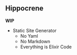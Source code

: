 ## Hippocrene

**WIP**

* Static Site Generator
  * No Yaml
  * No Markdown
  * Everything is Elixir Code
